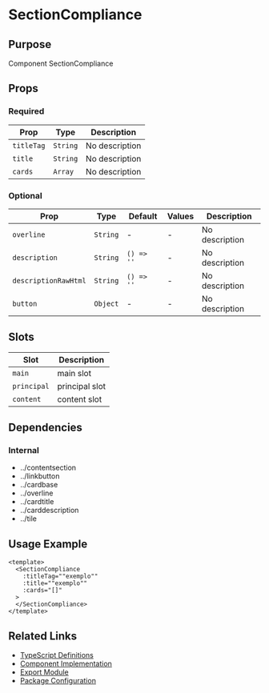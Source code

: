 # SectionCompliance

## Purpose

Component SectionCompliance

## Props

### Required
| Prop | Type | Description |
|------|------|-------------|
| `titleTag` | `String` | No description |
| `title` | `String` | No description |
| `cards` | `Array` | No description |

### Optional
| Prop | Type | Default | Values | Description |
|------|------|---------|--------|-------------|
| `overline` | `String` | - | - | No description |
| `description` | `String` | `() => ''` | - | No description |
| `descriptionRawHtml` | `String` | `() => ''` | - | No description |
| `button` | `Object` | - | - | No description |

## Slots

| Slot | Description |
|------|-------------|
| `main` | main slot |
| `principal` | principal slot |
| `content` | content slot |

## Dependencies

### Internal
- ../contentsection
- ../linkbutton
- ../cardbase
- ../overline
- ../cardtitle
- ../carddescription
- ../tile

## Usage Example

```vue
<template>
  <SectionCompliance
    :titleTag=""exemplo""
    :title=""exemplo""
    :cards="[]"
  >
  </SectionCompliance>
</template>
```

## Related Links

- [TypeScript Definitions](./SectionCompliance.d.ts)
- [Component Implementation](./SectionCompliance.vue)
- [Export Module](./sectioncompliance.js)
- [Package Configuration](./package.json)
